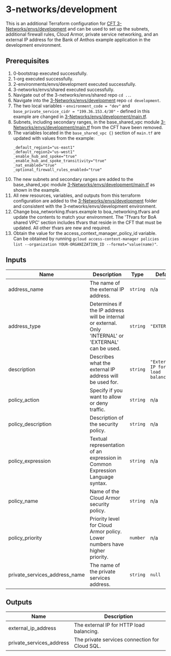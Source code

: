 # 3-networks/development

This is an additional Terraform configuration for [CFT 3-Networks/envs/development](https://github.com/terraform-google-modules/terraform-example-foundation/tree/master/3-networks/envs/development) and can be used to set up the subnets, additional firewall rules, Cloud Armor, private service networking, and an external IP address for the Bank of Anthos example application in the development environment.

## Prerequisites

1. 0-bootstrap executed successfully.
1. 1-org executed successfully.
1. 2-environments/envs/development executed successfully.
1. 3-networks/envs/shared executed successfully.
1. Navigate out of the 3-networks/envs/shared repo `cd ..`.
1. Navigate into the [3-Networks/envs/development](https://github.com/terraform-google-modules/terraform-example-foundation/blob/master/3-networks/envs/development) repo `cd development`.
1. The two local variables - `environment_code = "dev"` and `base_private_service_cidr = "199.36.153.4/30"` - defined in this example are changed in [3-Networks/envs/development/main.tf](https://github.com/terraform-google-modules/terraform-example-foundation/blob/master/3-networks/envs/development/main.tf).
1. Subnets, including secondary ranges, in the base_shared_vpc module [3-Networks/envs/development/main.tf](https://github.com/terraform-google-modules/terraform-example-foundation/blob/master/3-networks/envs/development/main.tf) from the CFT have been removed.
1. The variables located in the `base_shared_vpc {}` section of `main.tf` are updated with values from the example:
    ```
    _default_region1="us-east1"
    _default_region2="us-west1"
    _enable_hub_and_spoke="true"
    _enable_hub_and_spoke_transitivity="true"
    _nat_enabled="true"
    _optional_firewall_rules_enabled="true"
    ```
1. The new subnets and secondary ranges are added to the base_shared_vpc module [3-Networks/envs/development/main.tf](https://github.com/terraform-google-modules/terraform-example-foundation/blob/master/3-networks/envs/development/main.tf) as shown in the example.
1. All new resources, variables, and outputs from this terraform configuration are added to the [3-Networks/envs/development](https://github.com/terraform-google-modules/terraform-example-foundation/blob/master/3-networks/envs/development) folder and consistent with the 3-networks/envs/development environment.
1. Change boa_networking.tfvars.example to boa_networking.tfvars and update the contents to match your environment. The 'Tfvars for BoA shared VPC' section includes tfvars that reside in the CFT that must be updated. All other tfvars are new and required.
1. Obtain the value for the access_context_manager_policy_id variable. Can be obtained by running `gcloud access-context-manager policies list --organization YOUR-ORGANIZATION_ID --format="value(name)"`.

<!-- BEGINNING OF PRE-COMMIT-TERRAFORM DOCS HOOK -->
## Inputs

| Name | Description | Type | Default | Required |
|------|-------------|------|---------|:--------:|
| address\_name | The name of the external IP address. | `string` | n/a | yes |
| address\_type | Determines if the IP address will be internal or external. Only 'INTERNAL' or 'EXTERNAL' can be used. | `string` | `"EXTERNAL"` | no |
| description | Describes what the external IP address will be used for. | `string` | `"External IP for HTTP load balancing."` | no |
| policy\_action | Specify if you want to allow or deny traffic. | `string` | n/a | yes |
| policy\_description | Description of the security policy. | `string` | n/a | yes |
| policy\_expression | Textual representation of an expression in Common Expression Language syntax. | `string` | n/a | yes |
| policy\_name | Name of the Cloud Armor security policy. | `string` | n/a | yes |
| policy\_priority | Priority level for Cloud Armor policy. Lower numbers have higher priority. | `number` | n/a | yes |
| private\_services\_address\_name | The name of the private services address. | `string` | `null` | no |

## Outputs

| Name | Description |
|------|-------------|
| external\_ip\_address | The external IP for HTTP load balancing. |
| private\_services\_address | The private services connection for Cloud SQL. |

<!-- END OF PRE-COMMIT-TERRAFORM DOCS HOOK -->

